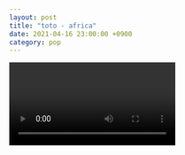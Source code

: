 ```yaml
---
layout: post
title: "toto - africa"
date: 2021-04-16 23:00:00 +0900
category: pop
---
```


<div class="video-container">
    <video id="player" class="video-js vjs-default-skin vjs-big-play-centered" data-json="/public/json/pop/toto - africa.json"></video>
</div>

```
```